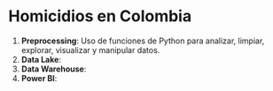 # Homicidios en Colombia


1. **Preprocessing**: Uso de funciones de Python para analizar, limpiar, explorar, visualizar y manipular datos.
2. **Data Lake**:
3. **Data Warehouse**:
4. **Power BI**:
